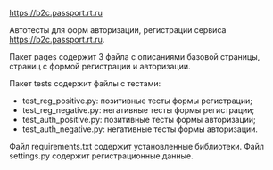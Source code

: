 https://b2c.passport.rt.ru

Автотесты для форм авторизации, регистрации сервиса https://b2c.passport.rt.ru.

Пакет pages содержит 3 файла с описаниями базовой страницы, страниц с формой регистрации и авторизации.

Пакет tests содержит файлы с тестами: 
- test_reg_positive.py: позитивные тесты формы регистрации; 
- test_reg_negative.py: негативные тесты формы регистрации; 
- test_auth_positive.py: позитивные тесты формы авторизации; 
- test_auth_negative.py: негативные тесты формы авторизации.
  
Файл requirements.txt содержит установленные библиотеки.
Файл settings.py содержит регистрационные данные.
  
  
